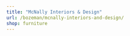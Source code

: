 ```yaml
---
title: "McNally Interiors & Design"
url: /bozeman/mcnally-interiors-and-design/
shop: furniture
---
```

